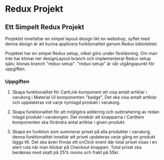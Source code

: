 # Redux Projekt

## Ett Simpelt Redux Projekt
Projektet innefattar en simpel layout design likt en webshop, syftet med denna design är att kunna applicera funktionalitet genom Redux biblotektet. 

Projektet har en simpel Redux setup, vilket görs under föreläsning. Om man inte har klonat ner designLayout branch och implementerat Redux setup själv, klonas branch "redux-setup". "redux-setup" är vår utgångspunkt för uppgiften.

### Uppgiften

1. Skapa funktionalitet för CartLink komponent att visa antalt artiklar i varukorg i Material UI komponenten "badge", 
Det ska visa antalt artiklar och uppdateras vid varje nyinlagd produkt i varukorg.

2. Skapa funktionalitet för att möjligöra addering och subtrahering av redan inlagd produkt i varukorgen. Det innebär att knapparna i CartItem komponenten ska förändra antal artiklar i given produkt. 

3. Skapa en funktion som summerar priset på alla produkter i varukorg, denna funktionalitet innebär att priset updateras varje gång en produkt läggs till. Det ska även finnas ett onClick event där total priset visas i en alert ruta när man klickar på Checkout knappen. Total priset ska beräknas med skatt på 25% moms och frakt på 55kr.  

